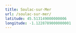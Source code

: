 ```yaml
---
title: Soulac-sur-Mer
url: /soulac-sur-mer/
latitude: 45.513149000000006
longitude: -1.1228789000000001
---
```

